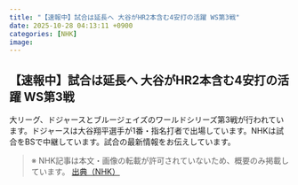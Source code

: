 ```yaml
---
title: "【速報中】試合は延長へ 大谷がHR2本含む4安打の活躍 WS第3戦"
date: 2025-10-28 04:13:11 +0900
categories: [NHK]
image: 
---
```

## 【速報中】試合は延長へ 大谷がHR2本含む4安打の活躍 WS第3戦

大リーグ、ドジャースとブルージェイズのワールドシリーズ第3戦が行われています。ドジャースは大谷翔平選手が1番・指名打者で出場しています。NHKは試合をBSで中継しています。試合の最新情報をお伝えしています。

> ※ NHK記事は本文・画像の転載が許可されていないため、概要のみ掲載しています。
[出典（NHK）](http://www3.nhk.or.jp/news/html/20251028/k10014960881000.html)
